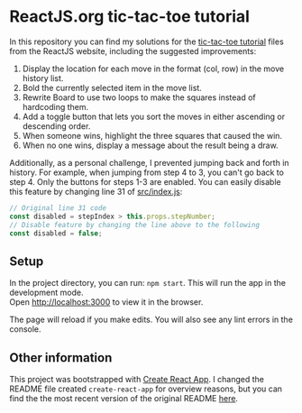 # ReactJS.org tic-tac-toe tutorial
In this repository you can find my solutions for the [tic-tac-toe tutorial](https://reactjs.org/tutorial/tutorial.html) files from the ReactJS website, including the suggested improvements:

1. Display the location for each move in the format (col, row) in the move history list.
2. Bold the currently selected item in the move list.
3. Rewrite Board to use two loops to make the squares instead of hardcoding them.
4. Add a toggle button that lets you sort the moves in either ascending or descending order.
5. When someone wins, highlight the three squares that caused the win.
6. When no one wins, display a message about the result being a draw.

Additionally, as a personal challenge, I prevented jumping back and forth in history. For example, when jumping from step 4 to 3, you can't go back to step 4. Only the buttons for steps 1-3 are enabled. You can easily disable this feature by changing line 31 of [src/index.js](https://github.com/mzilverberg/reactjs.org/src/index.js):
```js
// Original line 31 code
const disabled = stepIndex > this.props.stepNumber;
// Disable feature by changing the line above to the following
const disabled = false;
```

## Setup

In the project directory, you can run: `npm start`. This will run the app in the development mode.<br>
Open [http://localhost:3000](http://localhost:3000) to view it in the browser.

The page will reload if you make edits. You will also see any lint errors in the console.

## Other information

This project was bootstrapped with [Create React App](https://github.com/facebook/create-react-app). I changed the README file created `create-react-app` for overview reasons, but you can find the the most recent version of the original README [here](https://github.com/facebook/create-react-app/blob/master/packages/react-scripts/template/README.md).